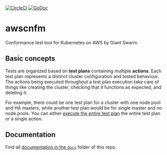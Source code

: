 [![CircleCI](https://circleci.com/gh/giantswarm/awscnfm.svg?style=shield)](https://circleci.com/gh/giantswarm/awscnfm)
[![GoDoc](https://godoc.org/github.com/giantswarm/awscnfm?status.svg)](https://pkg.go.dev/github.com/giantswarm/awscnfm?tab=overview)



# awscnfm

Conformance test tool for Kubernetes on AWS by Giant Swarm.



## Basic concepts

Tests are organized based on **test plans** containing multiple **actions**.
Each test plan represents a distinct cluster configuration and tested behaviour.
The actions being executed throughout a test plan execution take care of things
like creating the cluster, checking that it functions as expected, and deleting
it.

For example, there could be one test plan for a cluster with one node pool and
HA masters, while another test plan would be for single master and no node
pools. You can either [execute the entire test plan] the entire test plan or a
single action.



## Documentation

Find all [documentation in the `docs`] folder of this repo.



[execute the entire test plan]: https://github.com/giantswarm/awscnfm/blob/master/docs/using.md
[documentation in the `docs`]: https://github.com/giantswarm/awscnfm/tree/master/docs
